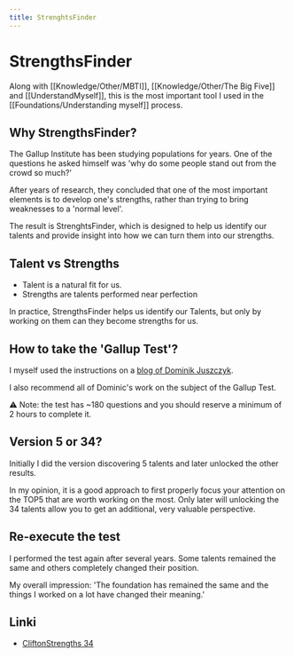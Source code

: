 ```yaml
---
title: StrenghtsFinder
---
```


# StrengthsFinder
Along with [[Knowledge/Other/MBTI]], [[Knowledge/Other/The Big Five]] and [[UnderstandMyself]], this is the most important tool I used in the [[Foundations/Understanding myself]] process.

## Why StrengthsFinder?
The Gallup Institute has been studying populations for years. One of the questions he asked himself was 'why do some people stand out from the crowd so much?' 

After years of research, they concluded that one of the most important elements is to develop one's strengths, rather than trying to bring weaknesses to a 'normal level'.

The result is StrenghtsFinder, which is designed to help us identify our talents and provide insight into how we can turn them into our strengths.

## Talent vs Strengths
- Talent is a natural fit for us.
- Strengths are talents performed near perfection

In practice, StrengthsFinder helps us identify our Talents, but only by working on them can they become strengths for us.

## How to take the 'Gallup Test'?
I myself used the instructions on a [blog of Dominik Juszczyk](https://dominikjuszczyk.pl/2016/03/jak-zrobic-test-strengthsfinder-po-polsku/). 

I also recommend all of Dominic's work on the subject of the Gallup Test.

⚠️ Note: the test has ~180 questions and you should reserve a minimum of 2 hours to complete it.

## Version 5 or 34?
Initially I did the version discovering 5 talents and later unlocked the other results.

In my opinion, it is a good approach to first properly focus your attention on the TOP5 that are worth working on the most. Only later will unlocking the 34 talents allow you to get an additional, very valuable perspective.

## Re-execute the test
I performed the test again after several years. Some talents remained the same and others completely changed their position.

My overall impression: 'The foundation has remained the same and the things I worked on a lot have changed their meaning.'

## Linki
- [CliftonStrengths 34](https://store.gallup.com/p/en-ie/10003/cliftonstrengths-34)